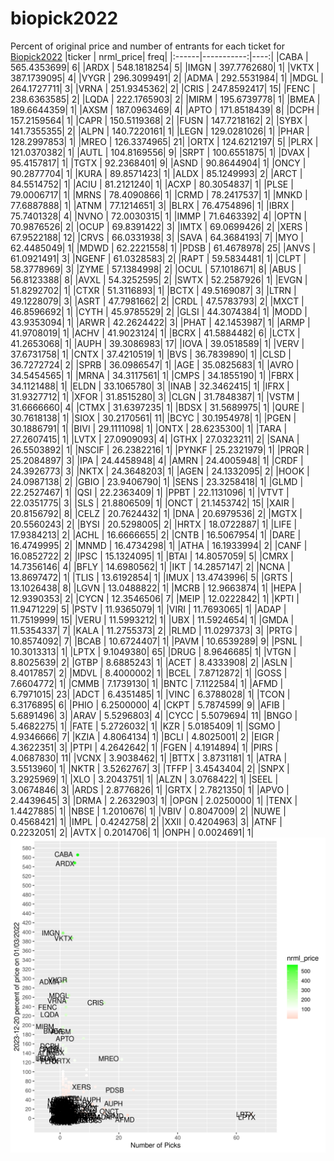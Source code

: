 # biopick2022
Percent of original price and number of entrants for each ticket for [Biopick2022](https://twitter.com/hashtag/Biopick2022)
|ticker |  nrml_price| freq|
|:------|-----------:|----:|
|CABA   | 565.4353699|    6|
|ARDX   | 548.1818254|    5|
|IMGN   | 397.7762680|    1|
|VKTX   | 387.1739095|    4|
|VYGR   | 296.3099491|    2|
|ADMA   | 292.5531984|    1|
|MDGL   | 264.1727711|    3|
|VRNA   | 251.9345362|    2|
|CRIS   | 247.8592417|   15|
|FENC   | 238.6363585|    2|
|LQDA   | 222.1765903|    2|
|MIRM   | 195.6739778|    1|
|BMEA   | 189.6644359|    1|
|AXSM   | 187.0963469|    4|
|APTO   | 171.8518439|    8|
|DCPH   | 157.2159564|    1|
|CAPR   | 150.5119368|    2|
|FUSN   | 147.7218162|    2|
|SYBX   | 141.7355355|    2|
|ALPN   | 140.7220161|    1|
|LEGN   | 129.0281026|    1|
|PHAR   | 128.2997853|    1|
|MREO   | 126.3374965|   21|
|ORTX   | 124.6212197|    5|
|PLRX   | 121.0370382|    1|
|AUTL   | 104.8169556|    9|
|SRPT   | 100.6551875|    1|
|DVAX   |  95.4157817|    1|
|TGTX   |  92.2368401|    9|
|ASND   |  90.8644904|    1|
|ONCY   |  90.2877704|    1|
|KURA   |  89.8571423|    1|
|ALDX   |  85.1249993|    2|
|ARCT   |  84.5514752|    1|
|ACIU   |  81.2121240|    1|
|ACXP   |  80.3054837|    1|
|PLSE   |  79.0006717|    1|
|MRNS   |  78.4090866|    1|
|CRMD   |  78.2417537|    1|
|MNKD   |  77.6887888|    1|
|ATNM   |  77.1214651|    3|
|BLRX   |  76.4754896|    1|
|IBRX   |  75.7401328|    4|
|NVNO   |  72.0030315|    1|
|IMMP   |  71.6463392|    4|
|OPTN   |  70.9876526|    2|
|OCUP   |  69.8391422|    3|
|IMTX   |  69.0699426|    2|
|XERS   |  67.9522188|   12|
|CRVS   |  66.0331938|    3|
|SAVA   |  64.3684193|    7|
|MYO    |  62.4485049|    1|
|MDWD   |  62.2221558|    1|
|PDSB   |  61.4678978|   25|
|ANVS   |  61.0921491|    3|
|NGENF  |  61.0328583|    2|
|RAPT   |  59.5834481|    1|
|CLPT   |  58.3778969|    3|
|ZYME   |  57.1384998|    2|
|OCUL   |  57.1018671|    8|
|ABUS   |  56.8123388|    8|
|AVXL   |  54.3252595|    2|
|SWTX   |  52.2587926|    1|
|EVGN   |  51.8292702|    1|
|CTXR   |  51.3116893|    1|
|BCTX   |  49.5169087|    3|
|LTRN   |  49.1228079|    3|
|ASRT   |  47.7981662|    2|
|CRDL   |  47.5783793|    2|
|MXCT   |  46.8596692|    1|
|CYTH   |  45.9785529|    2|
|GLSI   |  44.3074384|    1|
|MODD   |  43.9353094|    1|
|ARWR   |  42.2624422|    3|
|PHAT   |  42.1453987|    1|
|ARMP   |  41.9708019|    1|
|ACHV   |  41.9023124|    1|
|BCRX   |  41.5884482|    6|
|LCTX   |  41.2653068|    1|
|AUPH   |  39.3086983|   17|
|IOVA   |  39.0518589|    1|
|VERV   |  37.6731758|    1|
|CNTX   |  37.4210519|    1|
|BVS    |  36.7839890|    1|
|CLSD   |  36.7272724|    2|
|SPRB   |  36.0986547|    1|
|AGE    |  35.0825683|    1|
|AVRO   |  34.5454565|    1|
|MRNA   |  34.3117561|    1|
|CMPS   |  34.1855190|    1|
|FBRX   |  34.1121488|    1|
|ELDN   |  33.1065780|    3|
|INAB   |  32.3462415|    1|
|IFRX   |  31.9327712|    1|
|XFOR   |  31.8515280|    3|
|CLGN   |  31.7848387|    1|
|VSTM   |  31.6666660|    4|
|CTMX   |  31.6397235|    1|
|BDSX   |  31.5689975|    1|
|QURE   |  30.7618138|    1|
|SIOX   |  30.2170561|   11|
|BCYC   |  30.1954978|    1|
|PGEN   |  30.1886791|    1|
|BIVI   |  29.1111098|    1|
|ONTX   |  28.6235300|    1|
|TARA   |  27.2607415|    1|
|LVTX   |  27.0909093|    4|
|GTHX   |  27.0323211|    2|
|SANA   |  26.5503892|    1|
|NSCIF  |  26.2382216|    1|
|PYNKF  |  25.2321979|    1|
|PRQR   |  25.2084897|    3|
|IPA    |  24.4458948|    4|
|AMRN   |  24.4005948|    1|
|CRDF   |  24.3926773|    3|
|NKTX   |  24.3648203|    1|
|AGEN   |  24.1332095|    2|
|HOOK   |  24.0987138|    2|
|GBIO   |  23.9406790|    1|
|SENS   |  23.3258418|    1|
|GLMD   |  22.2527467|    1|
|QSI    |  22.2363409|    1|
|PPBT   |  22.1131096|    1|
|VTVT   |  22.0351775|    3|
|SLS    |  21.8806509|    1|
|ONCT   |  21.1453742|   15|
|XAIR   |  20.8156792|    8|
|CELZ   |  20.7624432|    1|
|DNA    |  20.6979536|    2|
|MGTX   |  20.5560243|    2|
|BYSI   |  20.5298005|    2|
|HRTX   |  18.0722887|    1|
|LIFE   |  17.9384213|    2|
|ACHL   |  16.6666655|    2|
|CNTB   |  16.5067954|    1|
|DARE   |  16.4749995|    2|
|MNMD   |  16.4734298|    1|
|ATHA   |  16.1933994|    2|
|CANF   |  16.0852722|    2|
|IPSC   |  15.1324095|    1|
|BTAI   |  14.8057059|    5|
|CMRX   |  14.7356146|    4|
|BFLY   |  14.6980562|    1|
|IKT    |  14.2857147|    2|
|NCNA   |  13.8697472|    1|
|TLIS   |  13.6192854|    1|
|IMUX   |  13.4743996|    5|
|GRTS   |  13.1026438|    8|
|LGVN   |  13.0488822|    1|
|MCRB   |  12.9663874|    1|
|HEPA   |  12.9390353|    2|
|CYCN   |  12.3546506|    7|
|MEIP   |  12.0222842|    1|
|KPTI   |  11.9471229|    5|
|PSTV   |  11.9365079|    1|
|VIRI   |  11.7693065|    1|
|ADAP   |  11.7519999|   15|
|VERU   |  11.5993212|    1|
|UBX    |  11.5924654|    1|
|GMDA   |  11.5354337|    7|
|KALA   |  11.2755373|    2|
|RLMD   |  11.0297373|    3|
|PRTG   |  10.8574092|    7|
|BCAB   |  10.6724407|    1|
|PAVM   |  10.6539289|    9|
|PSNL   |  10.3013313|    1|
|LPTX   |   9.1049380|   65|
|DRUG   |   8.9646685|    1|
|VTGN   |   8.8025639|    2|
|GTBP   |   8.6885243|    1|
|ACET   |   8.4333908|    2|
|ASLN   |   8.4017857|    2|
|MDVL   |   8.4000002|    1|
|BCEL   |   7.8712872|    1|
|GOSS   |   7.6604772|    1|
|CMMB   |   7.1739130|    1|
|BNTC   |   7.1122584|    1|
|AFMD   |   6.7971015|   23|
|ADCT   |   6.4351485|    1|
|VINC   |   6.3788028|    1|
|TCON   |   6.3176895|    6|
|PHIO   |   6.2500000|    4|
|CKPT   |   5.7874599|    9|
|AFIB   |   5.6891496|    3|
|ARAV   |   5.5296803|    4|
|CYCC   |   5.5079694|   11|
|BNGO   |   5.4682275|    1|
|FATE   |   5.2726032|    1|
|KZR    |   5.0185409|    1|
|SGMO   |   4.9346666|    7|
|KZIA   |   4.8064134|    1|
|BCLI   |   4.8025001|    2|
|EIGR   |   4.3622351|    3|
|PTPI   |   4.2642642|    1|
|FGEN   |   4.1914894|    1|
|PIRS   |   4.0687830|   11|
|VCNX   |   3.9038462|    1|
|BTTX   |   3.8731181|    1|
|ATRA   |   3.5513960|    1|
|NKTR   |   3.5262767|    3|
|TFFP   |   3.4543404|    2|
|SNPX   |   3.2925969|    1|
|XLO    |   3.2043751|    1|
|ALZN   |   3.0768422|    1|
|SEEL   |   3.0674846|    3|
|ARDS   |   2.8776826|    1|
|GRTX   |   2.7821350|    1|
|APVO   |   2.4439645|    3|
|DRMA   |   2.2632903|    1|
|OPGN   |   2.0250000|    1|
|TENX   |   1.4427885|    1|
|NBSE   |   1.2010676|    1|
|VBIV   |   0.8047009|    2|
|NUWE   |   0.4568421|    1|
|IMPL   |   0.4242758|    2|
|XXII   |   0.4204963|    3|
|ATNF   |   0.2232051|    2|
|AVTX   |   0.2014706|    1|
|ONPH   |   0.0024691|    1|
![retvspicks](biopicks.png?raw=true)
